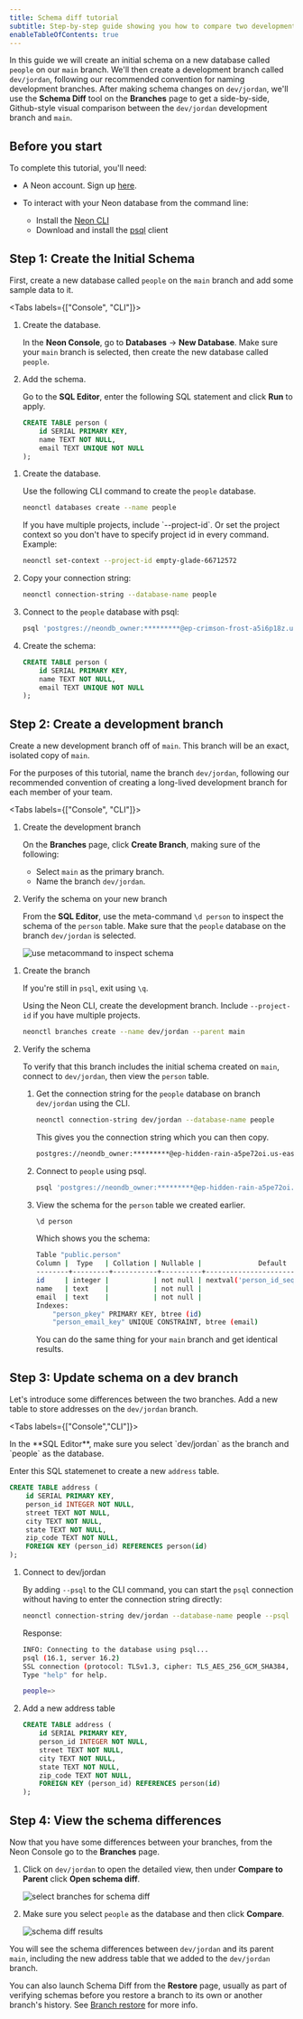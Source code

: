 ```yaml
---
title: Schema diff tutorial
subtitle: Step-by-step guide showing you how to compare two development branches using Schema Diff
enableTableOfContents: true
---
```


<ComingSoon/>

In this guide we will create an initial schema on a new database called `people` on our `main` branch. We'll then create a development branch called `dev/jordan`, following our recommended convention for naming development branches. After making schema changes on `dev/jordan`, we'll use the **Schema Diff** tool on the **Branches** page to get a side-by-side, Github-style visual comparison between the `dev/jordan` development branch and `main`.

## Before you start

To complete this tutorial, you'll need:

- A Neon account. Sign up [here](/docs/get-started-with-neon/signing-up).
- To interact with your Neon database from the command line:

    - Install the [Neon CLI](docs/reference/cli-install)
    - Download and install the [psql](https://www.postgresql.org/download/) client

## Step 1: Create the Initial Schema

First, create a new database called `people` on the `main` branch and add some sample data to it.

<Tabs labels={["Console", "CLI"]}>

<TabItem>

1. Create the database.

    In the **Neon Console**, go to **Databases** &#8594; **New Database**. Make sure your `main` branch is selected, then create the new database called `people`.

1. Add the schema.

    Go to the **SQL Editor**, enter the following SQL statement and click **Run** to apply.

    ```sql
    CREATE TABLE person (
        id SERIAL PRIMARY KEY,
        name TEXT NOT NULL,
        email TEXT UNIQUE NOT NULL
    );
    ```

</TabItem>

<TabItem>

1. Create the database.

    Use the following CLI command to create the `people` database.

    ```bash
    neonctl databases create --name people
    ```
    <Admonition type="note">
    If you have multiple projects, include `--project-id`. Or set the project context so you don't have to specify project id in every command. Example:

    ```bash
    neonctl set-context --project-id empty-glade-66712572
    ```

    </Admonition>
1. Copy your connection string:

    ```bash
    neonctl connection-string --database-name people
    ```

1. Connect to the `people` database with psql:

    ```bash
    psql 'postgres://neondb_owner:*********@ep-crimson-frost-a5i6p18z.us-east-2.aws.neon.tech/people?sslmode=require'
    ```

1. Create the schema:

    ```sql
    CREATE TABLE person (
        id SERIAL PRIMARY KEY,
        name TEXT NOT NULL,
        email TEXT UNIQUE NOT NULL
    );
    ```

</TabItem>
</Tabs>

## Step 2: Create a development branch

Create a new development branch off of `main`. This branch will be an exact, isolated copy of `main`.

For the purposes of this tutorial, name the branch `dev/jordan`, following our recommended convention of creating a long-lived development branch for each member of your team.

<Tabs labels={["Console", "CLI"]}>

<TabItem>

1. Create the development branch

    On the **Branches** page, click **Create Branch**, making sure of the following:

    - Select `main` as the primary branch.
    - Name the branch `dev/jordan`.

1. Verify the schema on your new branch

    From the **SQL Editor**, use the meta-command `\d person` to inspect the schema of the `person` table. Make sure that the `people` database on the branch `dev/jordan` is selected.

    ![use metacommand to inspect schema](/docs/guides/schema_diff_d_metacommand.png)

</TabItem>

<TabItem>

1. Create the branch

    If you're still in `psql`, exit using `\q`. 

    Using the Neon CLI, create the development branch. Include `--project-id` if you have multiple projects.

    ```bash
    neonctl branches create --name dev/jordan --parent main
    ```

1. Verify the schema

    To verify that this branch includes the initial schema created on `main`, connect to `dev/jordan`, then view the `person` table.

    1. Get the connection string for the `people` database on branch `dev/jordan` using the CLI.

        ```bash
        neonctl connection-string dev/jordan --database-name people
        ```

        This gives you the connection string which you can then copy.

        ```bash
        postgres://neondb_owner:*********@ep-hidden-rain-a5pe72oi.us-east-2.aws.neon.tech/people?sslmode=require
        ```

    1. Connect to `people` using psql.

        ```bash
        psql 'postgres://neondb_owner:*********@ep-hidden-rain-a5pe72oi.us-east-2.aws.neon.tech/people?sslmode=require'
        ```

    1. View the schema for the `person` table we created earlier.

        ```bash
        \d person
        ```

        Which shows you the schema:

        ```bash
        Table "public.person"
        Column |  Type   | Collation | Nullable |              Default               
        --------+---------+-----------+----------+------------------------------------
        id     | integer |           | not null | nextval('person_id_seq'::regclass)
        name   | text    |           | not null | 
        email  | text    |           | not null | 
        Indexes:
            "person_pkey" PRIMARY KEY, btree (id)
            "person_email_key" UNIQUE CONSTRAINT, btree (email)
        ```

        You can do the same thing for your `main` branch and get identical results.

</TabItem>
</Tabs>

## Step 3: Update schema on a dev branch

Let's introduce some differences between the two branches. Add a new table to store addresses on the `dev/jordan` branch.

<Tabs labels={["Console","CLI"]}>

<TabItem>
In the **SQL Editor**, make sure you select `dev/jordan` as the branch and `people` as the database.

Enter this SQL statemenet to create a new `address` table.

```sql
CREATE TABLE address (
    id SERIAL PRIMARY KEY,
    person_id INTEGER NOT NULL,
    street TEXT NOT NULL,
    city TEXT NOT NULL,
    state TEXT NOT NULL,
    zip_code TEXT NOT NULL,
    FOREIGN KEY (person_id) REFERENCES person(id)
);
```

</TabItem>

<TabItem>

1. Connect to dev/jordan

    By adding `--psql` to the CLI command, you can start the `psql` connection without having to enter the connection string directly:

    ```bash
    neonctl connection-string dev/jordan --database-name people --psql
    ```

    Response:

    ```bash
    INFO: Connecting to the database using psql...
    psql (16.1, server 16.2)
    SSL connection (protocol: TLSv1.3, cipher: TLS_AES_256_GCM_SHA384, compression: off)
    Type "help" for help.

    people=> 
    ```

1. Add a new address table

    ```sql
    CREATE TABLE address (
        id SERIAL PRIMARY KEY,
        person_id INTEGER NOT NULL,
        street TEXT NOT NULL,
        city TEXT NOT NULL,
        state TEXT NOT NULL,
        zip_code TEXT NOT NULL,
        FOREIGN KEY (person_id) REFERENCES person(id)
    );
    ```

</TabItem>
</Tabs>

## Step 4: View the schema differences

Now that you have some differences between your branches, from the Neon Console go to the **Branches** page.

1. Click on `dev/jordan` to open the detailed view, then under **Compare to Parent** click **Open schema diff**.

    ![select branches for schema diff](/docs/guides/schema_diff_make_selection.png)

1. Make sure you select `people` as the database and then click **Compare**.

    ![schema diff results](/docs/guides/schema_diff_result.png)

You will see the schema differences between `dev/jordan` and its parent `main`, including the new address table that we added to the `dev/jordan` branch.

You can also launch Schema Diff from the **Restore** page, usually as part of verifying schemas before you restore a branch to its own or another branch's history. See [Branch restore](/docs/guides/branch-restore) for more info.

